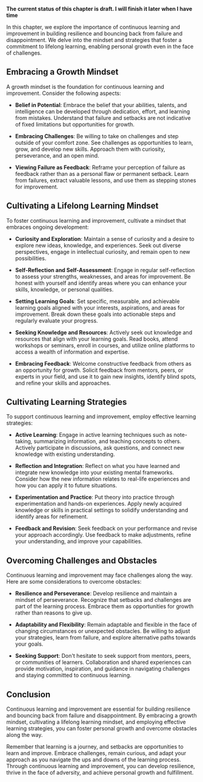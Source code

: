 **The current status of this chapter is draft. I will finish it later when I have time**

In this chapter, we explore the importance of continuous learning and improvement in building resilience and bouncing back from failure and disappointment. We delve into the mindset and strategies that foster a commitment to lifelong learning, enabling personal growth even in the face of challenges.

Embracing a Growth Mindset
--------------------------

A growth mindset is the foundation for continuous learning and improvement. Consider the following aspects:

* **Belief in Potential**: Embrace the belief that your abilities, talents, and intelligence can be developed through dedication, effort, and learning from mistakes. Understand that failure and setbacks are not indicative of fixed limitations but opportunities for growth.

* **Embracing Challenges**: Be willing to take on challenges and step outside of your comfort zone. See challenges as opportunities to learn, grow, and develop new skills. Approach them with curiosity, perseverance, and an open mind.

* **Viewing Failure as Feedback**: Reframe your perception of failure as feedback rather than as a personal flaw or permanent setback. Learn from failures, extract valuable lessons, and use them as stepping stones for improvement.

Cultivating a Lifelong Learning Mindset
---------------------------------------

To foster continuous learning and improvement, cultivate a mindset that embraces ongoing development:

* **Curiosity and Exploration**: Maintain a sense of curiosity and a desire to explore new ideas, knowledge, and experiences. Seek out diverse perspectives, engage in intellectual curiosity, and remain open to new possibilities.

* **Self-Reflection and Self-Assessment**: Engage in regular self-reflection to assess your strengths, weaknesses, and areas for improvement. Be honest with yourself and identify areas where you can enhance your skills, knowledge, or personal qualities.

* **Setting Learning Goals**: Set specific, measurable, and achievable learning goals aligned with your interests, aspirations, and areas for improvement. Break down these goals into actionable steps and regularly evaluate your progress.

* **Seeking Knowledge and Resources**: Actively seek out knowledge and resources that align with your learning goals. Read books, attend workshops or seminars, enroll in courses, and utilize online platforms to access a wealth of information and expertise.

* **Embracing Feedback**: Welcome constructive feedback from others as an opportunity for growth. Solicit feedback from mentors, peers, or experts in your field, and use it to gain new insights, identify blind spots, and refine your skills and approaches.

Cultivating Learning Strategies
-------------------------------

To support continuous learning and improvement, employ effective learning strategies:

* **Active Learning**: Engage in active learning techniques such as note-taking, summarizing information, and teaching concepts to others. Actively participate in discussions, ask questions, and connect new knowledge with existing understanding.

* **Reflection and Integration**: Reflect on what you have learned and integrate new knowledge into your existing mental frameworks. Consider how the new information relates to real-life experiences and how you can apply it to future situations.

* **Experimentation and Practice**: Put theory into practice through experimentation and hands-on experiences. Apply newly acquired knowledge or skills in practical settings to solidify understanding and identify areas for refinement.

* **Feedback and Revision**: Seek feedback on your performance and revise your approach accordingly. Use feedback to make adjustments, refine your understanding, and improve your capabilities.

Overcoming Challenges and Obstacles
-----------------------------------

Continuous learning and improvement may face challenges along the way. Here are some considerations to overcome obstacles:

* **Resilience and Perseverance**: Develop resilience and maintain a mindset of perseverance. Recognize that setbacks and challenges are part of the learning process. Embrace them as opportunities for growth rather than reasons to give up.

* **Adaptability and Flexibility**: Remain adaptable and flexible in the face of changing circumstances or unexpected obstacles. Be willing to adjust your strategies, learn from failure, and explore alternative paths towards your goals.

* **Seeking Support**: Don't hesitate to seek support from mentors, peers, or communities of learners. Collaboration and shared experiences can provide motivation, inspiration, and guidance in navigating challenges and staying committed to continuous learning.

Conclusion
----------

Continuous learning and improvement are essential for building resilience and bouncing back from failure and disappointment. By embracing a growth mindset, cultivating a lifelong learning mindset, and employing effective learning strategies, you can foster personal growth and overcome obstacles along the way.

Remember that learning is a journey, and setbacks are opportunities to learn and improve. Embrace challenges, remain curious, and adapt your approach as you navigate the ups and downs of the learning process. Through continuous learning and improvement, you can develop resilience, thrive in the face of adversity, and achieve personal growth and fulfillment.
